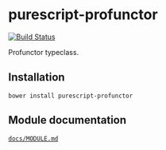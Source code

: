 # purescript-profunctor

[![Build Status](https://travis-ci.org/purescript/purescript-profunctor.svg?branch=master)](https://travis-ci.org/purescript/purescript-profunctor)

Profunctor typeclass.

## Installation

```
bower install purescript-profunctor
```

## Module documentation

[`docs/MODULE.md`](docs/MODULE.md)
